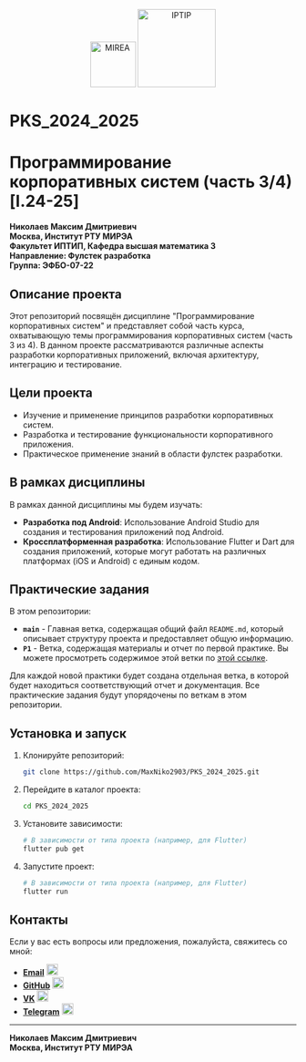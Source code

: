 <p align="center">
  <img src="https://www.mirea.ru/upload/medialibrary/c1a/MIREA_Gerb_Colour.jpg" alt="MIREA" width="80"/>
  <img src="https://www.mirea.ru/upload/medialibrary/26c/FTI_colour.jpg" alt="IPTIP" width="137"/> 
</p>

# PKS_2024_2025
# Программирование корпоративных систем (часть 3/4) [I.24-25] 

**Николаев Максим Дмитриевич**  
**Москва, Институт РТУ МИРЭА**  
**Факультет ИПТИП, Кафедра высшая математика 3**  
**Направление: Фулстек разработка**  
**Группа: ЭФБО-07-22**

## Описание проекта

Этот репозиторий посвящён дисциплине "Программирование корпоративных систем" и представляет собой часть курса, охватывающую темы программирования корпоративных систем (часть 3 из 4). В данном проекте рассматриваются различные аспекты разработки корпоративных приложений, включая архитектуру, интеграцию и тестирование.

## Цели проекта

- Изучение и применение принципов разработки корпоративных систем.
- Разработка и тестирование функциональности корпоративного приложения.
- Практическое применение знаний в области фулстек разработки.

## В рамках дисциплины

В рамках данной дисциплины мы будем изучать:

- **Разработка под Android**: Использование Android Studio для создания и тестирования приложений под Android.
- **Кроссплатформенная разработка**: Использование Flutter и Dart для создания приложений, которые могут работать на различных платформах (iOS и Android) с единым кодом.


## Практические задания

В этом репозитории:

- **`main`** - Главная ветка, содержащая общий файл `README.md`, который описывает структуру проекта и предоставляет общую информацию.
- **`P1`** - Ветка, содержащая материалы и отчет по первой практике. Вы можете просмотреть содержимое этой ветки по [этой ссылке](https://github.com/MaxNiko2903/PKS_2024_2025/blob/P1).

Для каждой новой практики будет создана отдельная ветка, в которой будет находиться соответствующий отчет и документация. Все практические задания будут упорядочены по веткам в этом репозитории.



## Установка и запуск

1. Клонируйте репозиторий:
   ```bash
   git clone https://github.com/MaxNiko2903/PKS_2024_2025.git
   
2. Перейдите в каталог проекта:
   ```bash
   cd PKS_2024_2025
3. Установите зависимости:
   ```bash
   # В зависимости от типа проекта (например, для Flutter)
   flutter pub get

4. Запустите проект:
   ```bash
   # В зависимости от типа проекта (например, для Flutter)
   flutter run
   
## Контакты

Если у вас есть вопросы или предложения, пожалуйста, свяжитесь со мной:

- **[Email](mailto:nikolaev.m.d2@edu.mirea.ru)** <img src="https://www.svgrepo.com/show/452213/gmail.svg" alt="Email Icon" width="20"/>
- **[GitHub](https://github.com/MaxNiko2903)** <img src="https://www.svgrepo.com/show/475654/github-color.svg" alt="GitHub Icon" width="20"/>
- **[VK](https://vk.com/maxniko2903)** <img src="https://www.svgrepo.com/show/349554/vk.svg" alt="VK Icon" width="20"/>
- **[Telegram](https://t.me/maxniko2903)** <img src="https://www.svgrepo.com/show/354443/telegram.svg" alt="Telegram Icon" width="20"/>

---

**Николаев Максим Дмитриевич**  
**Москва, Институт РТУ МИРЭА** 

